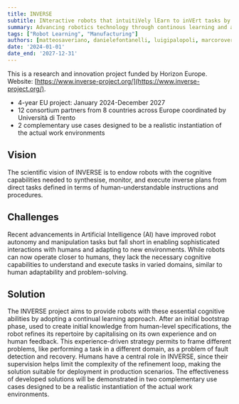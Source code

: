 ```yaml
---
title: INVERSE
subtitle: INteractive robots that intuitiVely lEarn to inVErt tasks by ReaSoning about their Execution.
summary: Advancing robotics technology through continous learning and adaptation.
tags: ["Robot Learning", "Manufacturing"]
authors: [matteosaveriano, danielefontanelli, luigipalopoli, marcoroveri, mohammadyeganegi, jiataoding, enricosaccon]
date: '2024-01-01'
date_end: '2027-12-31'
---
```


This is a research and innovation project funded by Horizon Europe. Website: [https://www.inverse-project.org/](https://www.inverse-project.org/).

- 4-year EU project: January 2024-December 2027
- 12 consortium partners from 8 countries across Europe coordinated by Università di Trento
- 2 complementary use cases designed to be a realistic instantiation of the actual work environments

## Vision

The scientific vision of INVERSE is to endow robots with the cognitive capabilities needed to synthesise, monitor, and execute inverse plans from direct tasks defined in terms of human-understandable instructions and procedures.

## Challenges

Recent advancements in Artificial Intelligence (AI) have improved robot autonomy and manipulation tasks but fall short in enabling sophisticated interactions with humans and adapting to new environments. While robots can now operate closer to humans, they lack the necessary cognitive capabilities to understand and execute tasks in varied domains, similar to human adaptability and problem-solving.

## Solution

The INVERSE project aims to provide robots with these essential cognitive abilities by adopting a continual learning approach. After an initial bootstrap phase, used to create initial knowledge from human-level specifications, the robot refines its repertoire by capitalising on its own experience and on human feedback. This experience-driven strategy permits to frame different problems, like performing a task in a different domain, as a problem of fault detection and recovery. Humans have a central role in INVERSE, since their supervision helps limit the complexity of the refinement loop, making the solution suitable for deployment in production scenarios. The effectiveness of developed solutions will be demonstrated in two complementary use cases designed to be a realistic instantiation of the actual work environments.